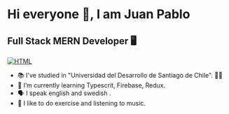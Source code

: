 <h1>Hi everyone 👋, I am Juan Pablo</h1> 
<h2>Full Stack MERN Developer 🖥️</h2>
<p dir="auto">
  <a href="https://www.linkedin.com/in/jplm91/"> 
    <img src="https://camo.githubusercontent.com/a493f6833f99fb3c85788d6d9305e6b7a42b838e5ee5d138fd9a8214a7e77472/68747470733a2f2f696d672e736869656c64732e696f2f62616467652f6c696e6b6564696e2d2532333030373742352e7376673f267374796c653d666f722d7468652d6261646765266c6f676f3d6c696e6b6564696e266c6f676f436f6c6f723d7768697465" alt="HTML" data-canonical-src="https://img.shields.io/badge/linkedin-%230077B5.svg?&amp;style=for-the-badge&amp;logo=linkedin&amp;logoColor=white" style="max-width: 100%;">
  </a>
</p>

- 📚 I've studied in "Universidad del Desarrollo de Santiago de Chile". 📍🆑
- 🌱 I’m currently learning Typescrit, Firebase, Redux.
- 🗣️ I speak english and swedish .
- 💞 I like to do exercise and listening to music.

<!---
braininabottle/braininabottle is a ✨ special ✨ repository because its `README.md` (this file) appears on your GitHub profile.
You can click the Preview link to take a look at your changes.
--->
